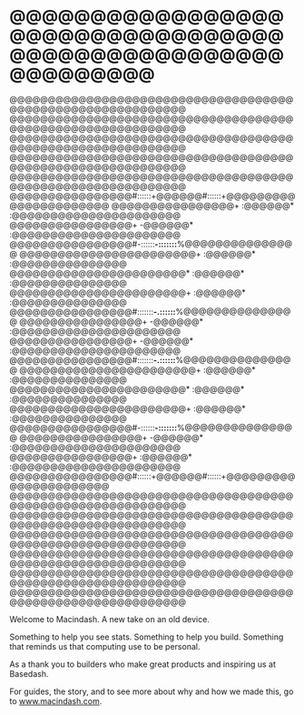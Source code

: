 # @@@@@@@@@@@@@@@@@@@@@@@@@@@@@@@@@@@@@@@@@@@@@@@@@@@@@@@@@@@@
@@@@@@@@@@@@@@@@@@@@@@@@@@@@@@@@@@@@@@@@@@@@@@@@@@@@@@@@@@@@
@@@@@@@@@@@@@@@@@@@@@@@@@@@@@@@@@@@@@@@@@@@@@@@@@@@@@@@@@@@@
@@@@@@@@@@@@@@@@@@@@@@@@@@@@@@@@@@@@@@@@@@@@@@@@@@@@@@@@@@@@
@@@@@@@@@@@@@@@@@@@@@@@@@@@@@@@@@@@@@@@@@@@@@@@@@@@@@@@@@@@@
@@@@@@@@@@@@@@@@@@@@@@@@@@@@@@@@@@@@@@@@@@@@@@@@@@@@@@@@@@@@
@@@@@@@@@@@@@@@@#::::::+@@@@@@#::::::+@@@@@@@@@@@@@@@@@@@@@@
@@@@@@@@@@@@@@@@+      :@@@@@@*      :@@@@@@@@@@@@@@@@@@@@@@
@@@@@@@@@@@@@@@@+      -@@@@@@*      :@@@@@@@@@@@@@@@@@@@@@@
@@@@@@@@@@@@@@@@#-::::::******-:::::::******%@@@@@@@@@@@@@@@
@@@@@@@@@@@@@@@@@@@@@@@+      :@@@@@@*      :@@@@@@@@@@@@@@@
@@@@@@@@@@@@@@@@@@@@@@@*      :@@@@@@*      :@@@@@@@@@@@@@@@
@@@@@@@@@@@@@@@@@@@@@@@+      :@@@@@@*      :@@@@@@@@@@@@@@@
@@@@@@@@@@@@@@@@#:::::::******-.::::::******%@@@@@@@@@@@@@@@
@@@@@@@@@@@@@@@@+      -@@@@@@*      :@@@@@@@@@@@@@@@@@@@@@@
@@@@@@@@@@@@@@@@+      -@@@@@@*      :@@@@@@@@@@@@@@@@@@@@@@
@@@@@@@@@@@@@@@@#:::::::******-.::::::******%@@@@@@@@@@@@@@@
@@@@@@@@@@@@@@@@@@@@@@@+      :@@@@@@*      :@@@@@@@@@@@@@@@
@@@@@@@@@@@@@@@@@@@@@@@*      :@@@@@@*      :@@@@@@@@@@@@@@@
@@@@@@@@@@@@@@@@@@@@@@@+      :@@@@@@*      :@@@@@@@@@@@@@@@
@@@@@@@@@@@@@@@@#-::::::******-:::::::******%@@@@@@@@@@@@@@@
@@@@@@@@@@@@@@@@+      -@@@@@@*      :@@@@@@@@@@@@@@@@@@@@@@
@@@@@@@@@@@@@@@@+      :@@@@@@*      :@@@@@@@@@@@@@@@@@@@@@@
@@@@@@@@@@@@@@@@#::::::+@@@@@@#::::::+@@@@@@@@@@@@@@@@@@@@@@
@@@@@@@@@@@@@@@@@@@@@@@@@@@@@@@@@@@@@@@@@@@@@@@@@@@@@@@@@@@@
@@@@@@@@@@@@@@@@@@@@@@@@@@@@@@@@@@@@@@@@@@@@@@@@@@@@@@@@@@@@
@@@@@@@@@@@@@@@@@@@@@@@@@@@@@@@@@@@@@@@@@@@@@@@@@@@@@@@@@@@@
@@@@@@@@@@@@@@@@@@@@@@@@@@@@@@@@@@@@@@@@@@@@@@@@@@@@@@@@@@@@
@@@@@@@@@@@@@@@@@@@@@@@@@@@@@@@@@@@@@@@@@@@@@@@@@@@@@@@@@@@@
@@@@@@@@@@@@@@@@@@@@@@@@@@@@@@@@@@@@@@@@@@@@@@@@@@@@@@@@@@@@


Welcome to Macindash.
A new take on an old device.

Something to help you see stats.
Something to help you build.
Something that reminds us that computing use to be personal.

As a thank you to builders who make great products and inspiring us at Basedash.

For guides, the story, and to see more about why and how we
made this, go to www.macindash.com.

